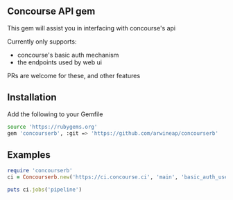 ## Concourse API gem
This gem will assist you in interfacing with concourse's api

Currently only supports:
  * concourse's basic auth mechanism
  * the endpoints used by web ui

PRs are welcome for these, and other features


## Installation
Add the following to your Gemfile

```bash
source 'https://rubygems.org'
gem 'concourserb', :git => 'https://github.com/arwineap/concourserb'

```


## Examples
```ruby
require 'concourserb'
ci = Concourserb.new('https://ci.concourse.ci', 'main', 'basic_auth_user', 'basic_auth_pass')

puts ci.jobs('pipeline')
```
